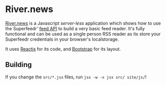 # River.news

[River.news](http://river.news) is a Javascript *server-less* application which shows how to use the Superfeedr' [feed API](http://documentation.superfeedr.com/subscribers.html) to build a very basic feed reader. It's fully functional and can be used as a single person RSS reader as its store your Superfeedr credentials in your browser's localstorage.

It uses [Reactjs](https://facebook.github.io/react/) for its code, and [Bootstrap](http://getbootstrap.com/) for its layout.


## Building

If you change the `src/*.jsx` files, run `jsx -w -x jsx src/ site/js/`!



